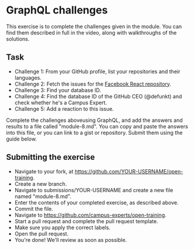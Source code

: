 # GraphQL challenges

This exercise is to complete the challenges given in the module. You can find them described in full in the video, along with walkthroughs of the solutions.

## Task

- Challenge 1: From your GitHub profile, list your repositories and their languages.
- Challenge 2: Fetch the issues for the [Facebook React repository](https://github.com/facebook/react).
- Challenge 3: Find your database ID.
- Challenge 4: Find the database ID of the GitHub CEO (@defunkt) and check whether he's a Campus Expert.
- Challenge 5: Add a reaction to this issue.

Complete the challenges aboveusing GraphQL, and add the answers and results to a file called "module-8.md". You can copy and paste the answers into this file, or you can link to a gist or repository. Submit them using the guide below.

## Submitting the exercise

- Navigate to your fork, at https://github.com/YOUR-USERNAME/open-training.
- Create a new branch.
- Navigate to submissions/YOUR-USERNAME and create a new file named "module-8.md".
- Enter the contents of your completed exercise, as described above.
- Commit the file.
- Navigate to https://github.com/campus-experts/open-training.
- Start a pull request and complete the pull request template.
- Make sure you apply the correct labels.
- Open the pull request.
- You're done! We'll review as soon as possible.
